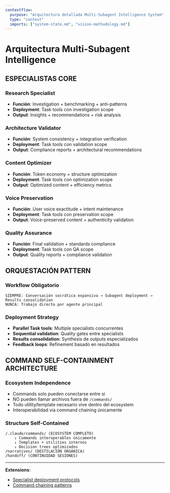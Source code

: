 ```yaml
---
contextflow:
  purpose: "Arquitectura detallada Multi-Subagent Intelligence System"
  type: "context"
  imports: ["system-state.md", "vision-methodology.md"]
---
```


# Arquitectura Multi-Subagent Intelligence

## ESPECIALISTAS CORE

### Research Specialist
- **Función**: Investigation + benchmarking + anti-patterns
- **Deployment**: Task tools con investigation scope
- **Output**: Insights + recommendations + risk analysis

### Architecture Validator  
- **Función**: System consistency + integration verification
- **Deployment**: Task tools con validation scope
- **Output**: Compliance reports + architectural recommendations

### Content Optimizer
- **Función**: Token economy + structure optimization  
- **Deployment**: Task tools con optimization scope
- **Output**: Optimized content + efficiency metrics

### Voice Preservation
- **Función**: User voice exactitude + intent maintenance
- **Deployment**: Task tools con preservation scope
- **Output**: Voice-preserved content + authenticity validation

### Quality Assurance
- **Función**: Final validation + standards compliance
- **Deployment**: Task tools con QA scope
- **Output**: Quality reports + compliance validation

## ORQUESTACIÓN PATTERN

### Workflow Obligatorio
```
SIEMPRE: Conversación socrática expansiva → Subagent deployment → Results consolidation
NUNCA: Trabajo directo por agente principal
```

### Deployment Strategy
- **Parallel Task tools**: Multiple specialists concurrentes
- **Sequential validation**: Quality gates entre specialists
- **Results consolidation**: Synthesis de outputs especializados
- **Feedback loops**: Refinement basado en resultados

## COMMAND SELF-CONTAINMENT ARCHITECTURE

### Ecosystem Independence
- Commands solo pueden conectarse entre sí
- NO pueden llamar archivos fuera de `/commands/`
- Todo utility/template necesario vive dentro del ecosystem
- Interoperabilidad via command chaining únicamente

### Structure Self-Contained
```
/.claude/commands/ (ECOSYSTEM COMPLETO)
    ↓ Commands interoperables únicamente
    ↓ Templates + utilities internos
    ↓ Decision trees optimizados
/narratives/ (DESTILACIÓN ORGÁNICA)
/handoff/ (CONTINUIDAD SESIONES)
```

---

**Extensions**: 
- [Specialist deployment protocols](../templates/subagent-specialists.md)
- [Command chaining patterns](../protocols/inter-command-protocol.md)